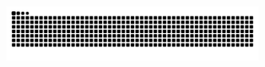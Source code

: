 <picture>
  <source media="(prefers-color-scheme: dark)" srcset="https://raw.githubusercontent.com/panduruionut/panduruionut/output/github-contribution-grid-snake-dark.svg" />
  <source media="(prefers-color-scheme: light)" srcset="https://raw.githubusercontent.com/panduruionut/panduruionut/output/github-contribution-grid-snake.svg" />
  <img alt="github-snake" src="https://raw.githubusercontent.com/panduruionut/panduruionut/output/github-contribution-grid-snake.svg" />
</picture>

